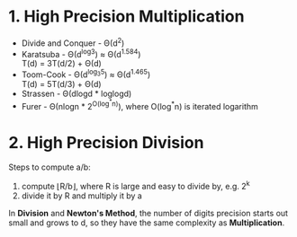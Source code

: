 # 1. High Precision Multiplication
* Divide and Conquer - Θ(d<sup>2</sup>)
* Karatsuba - Θ(d<sup>log3</sup>) ≈ Θ(d<sup>1.584</sup>)  
  T(d) = 3T(d/2) + Θ(d)
* Toom-Cook - Θ(d<sup>log<sub>3</sub>5</sup>) ≈ Θ(d<sup>1.465</sup>)  
  T(d) = 5T(d/3) + Θ(d)
* Strassen - Θ(dlogd * loglogd)
* Furer - Θ(nlogn * 2<sup>O(log<sup>\*</sup>n)</sup>), where O(log<sup>\*</sup>n) is iterated logarithm

# 2. High Precision Division
Steps to compute a/b:
1. compute ⌊R/b⌋, where R is large and easy to divide by, e.g. 2<sup>k<sup>
2. divide it by R and multiply it by a

In **Division** and **Newton's Method**, the number of digits precision starts out small and grows to d, so they have the same complexity as **Multiplication**.
